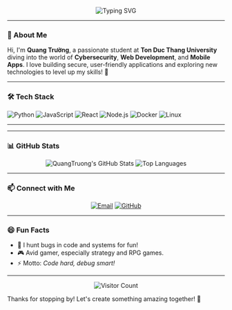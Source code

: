 <p align="center">
  <img src="https://readme-typing-svg.herokuapp.com?font=Fira+Code&size=24&pause=1000&color=FF4500&center=true&vCenter=true&width=440&lines=Hello+World!+I'm+Quang+Trường" alt="Typing SVG" />
</p>

---

### 👋 About Me
Hi, I'm **Quang Trường**, a passionate student at **Ton Duc Thang University** diving into the world of **Cybersecurity**, **Web Development**, and **Mobile Apps**. I love building secure, user-friendly applications and exploring new technologies to level up my skills! 🚀

---

### 🛠️ Tech Stack
![Python](https://img.shields.io/badge/-Python-3776AB?logo=python&logoColor=white&style=flat-square)
![JavaScript](https://img.shields.io/badge/-JavaScript-F7DF1E?logo=javascript&logoColor=black&style=flat-square)
![React](https://img.shields.io/badge/-React-61DAFB?logo=react&logoColor=black&style=flat-square)
![Node.js](https://img.shields.io/badge/-Node.js-339933?logo=node.js&logoColor=white&style=flat-square)
![Docker](https://img.shields.io/badge/-Docker-2496ED?logo=docker&logoColor=white&style=flat-square)
![Linux](https://img.shields.io/badge/-Linux-FCC624?logo=linux&logoColor=black&style=flat-square)

---

---

### 📊 GitHub Stats
<p align="center">
  <img src="https://github-readme-stats.vercel.app/api?username=nguyenquangtruong08112005&show_icons=true&theme=dracula&hide_border=true" alt="QuangTruong's GitHub Stats" />
  <img src="https://github-readme-stats.vercel.app/api/top-langs/?username=nguyenquangtruong08112005&layout=compact&theme=dracula&hide_border=true" alt="Top Languages" />
</p>

---

### 📫 Connect with Me
<p align="center">
  <a href="mailto:nguyenquangtruong08112005@gmail.com"><img src="https://img.shields.io/badge/Email-D14836?logo=gmail&logoColor=white&style=flat-square" alt="Email" /></a>
  <a href="https://github.com/nguyenquangtruong08112005"><img src="https://img.shields.io/badge/GitHub-181717?logo=github&logoColor=white&style=flat-square" alt="GitHub" /></a>
</p>

---

### 😄 Fun Facts
- 🐞 I hunt bugs in code and systems for fun!
- 🎮 Avid gamer, especially strategy and RPG games.
- ⚡ Motto: *Code hard, debug smart!*

---

<p align="center">
  <img src="https://komarev.com/ghpvc/?username=nguyenquangtruong08112005&color=brightgreen" alt="Visitor Count" />
</p>

Thanks for stopping by! Let's create something amazing together! 🌟
